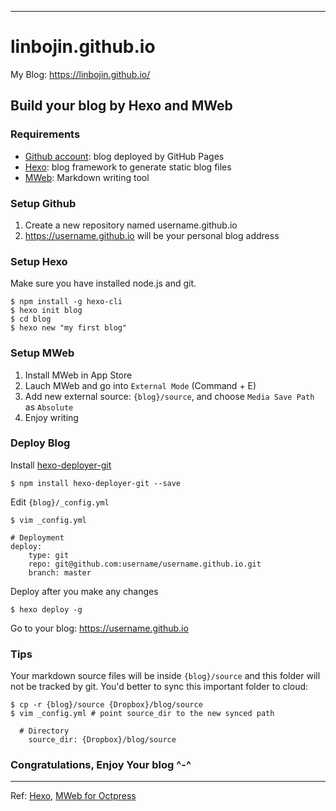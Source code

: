 ---

# linbojin.github.io
My Blog: https://linbojin.github.io/

## Build your blog by Hexo and MWeb

### Requirements
* [Github account](https://github.com/): blog deployed by GitHub Pages
* [Hexo](https://hexo.io/): blog framework to generate static blog files
* [MWeb](http://www.mweb.im/): Markdown writing tool

### Setup Github
1. Create a new repository named username.github.io
2. https://username.github.io will be your personal blog address

### Setup Hexo
Make sure you have installed node.js and git.

```
$ npm install -g hexo-cli
$ hexo init blog    
$ cd blog
$ hexo new "my first blog"
```

### Setup MWeb
1. Install MWeb in App Store
2. Lauch MWeb and go into `External Mode` (Command + E)
3. Add new external source: `{blog}/source`, and choose `Media Save Path` as `Absolute` 
4. Enjoy writing

### Deploy Blog
Install [hexo-deployer-git](https://github.com/hexojs/hexo-deployer-git)

```
$ npm install hexo-deployer-git --save
```

Edit `{blog}/_config.yml`

```
$ vim _config.yml

# Deployment
deploy:
	type: git
	repo: git@github.com:username/username.github.io.git
	branch: master
```
Deploy after you make any changes

```
$ hexo deploy -g
```

Go to your blog: https://username.github.io

### Tips
Your markdown source files will be inside `{blog}/source` and this folder will not be tracked by git. You'd better to sync this important folder to cloud:

```
$ cp -r {blog}/source {Dropbox}/blog/source
$ vim _config.yml # point source_dir to the new synced path  

  # Directory
    source_dir: {Dropbox}/blog/source
```

### Congratulations, Enjoy Your blog ^-^



---------------------------
Ref: [Hexo](https://hexo.io/docs/index.html), [MWeb for Octpress](http://zh.mweb.im/mweb-1.4-add-floder-octpress-support.html) 

